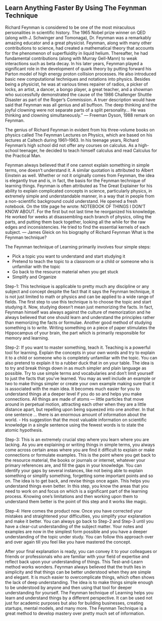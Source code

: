## Learn Anything Faster By Using The Feynman Technique

Richard Feynman is considered to be one of the most miraculous personalities in scientific history. The 1965 Nobel prize winner on QED (along with J. Schwinger and Tomonaga), Dr. Feynman was a remarkably amazing educator and a great physicist. Feynman, along with many other contributions to science, had created a mathematical theory that accounts for the phenomenon of superfluidity in liquid helium. Thereafter, he had fundamental contributions (along with Murray Gell-Mann) to weak interactions such as beta decay. In his later years, Feynman played a significant role in the development of quark theory by putting forward his Parton model of high energy proton collision processes. He also introduced basic new computational techniques and notations into physics. Besides being a physicist, he was at various times repairer of radios, a picker of locks, an artist, a dancer, a bongo player, a great teacher, and a showman who successfully demonstrated the cause of the 1986 Challenger Shuttle Disaster as part of the Roger’s Commission.
A truer description would have said that Feynman was all genius and all buffoon. The deep thinking and the joyful clowning were not separate parts of a split personality… He was thinking and clowning simultaneously.” — Freeman Dyson, 1988 remark on Feynman.

The genius of Richard Feynman in evident from his three-volume books on physics called The Feynman Lectures on Physics, which are based on his lectures at Caltech during 1961–1963.
In his teenage years, Richard Feynman’s high school did not offer any courses on calculus. As a high-school teenager, he decided to teach himself calculus and read Calculus for the Practical Man.

Feynman always believed that if one cannot explain something in simple terms, one doesn’t understand it. A similar quotation is attributed to Albert Einstein as well. Whether or not it originally comes from Feynman, the idea is elegantly true and is, in fact, the basis for the Feynman technique of learning things. Feynman is often attributed as The Great Explainer for his ability to explain complicated concepts in science, particularly physics, in extremely simple and understandable manner, in a way that in people from a non-scientific background could understand.
He opened a fresh notebook. On the title page he wrote: NOTEBOOK OF THINGS I DON’T KNOW ABOUT. For the first but not last time he reorganized his knowledge. He worked for weeks at disassembling each branch of physics, oiling the parts, and putting them back together, looking all the while for the raw edges and inconsistencies. He tried to find the essential kernels of each subject. — James Gleick on his biography of Richard Feynman
What is the Feynman technique?

The Feynman technique of Learning primarily involves four simple steps:

* Pick a topic you want to understand and start studying it
* Pretend to teach the topic to a classroom or a child or someone who is unfamiliar with the topic
* Go back to the resource material when you get stuck
* Simplify and Organize

Step-1:
This technique is applicable to pretty much any discipline or any subject and concept despite the fact that it says the Feynman technique, it is not just limited to math or physics and can be applied to a wide range of fields. The first step to use this technique is to choose the topic and start studying it. Now, studying doesn’t mean just memorizing the facts. In fact, Feynman himself was always against the culture of memorization and he always believed that one should learn and understand the principles rather than memorizing the facts or formulae. Another good method of studying something is to write. Writing something on a piece of paper stimulates the Hippocampus of your brain, the part which is primarily responsible for memory and learning.

Step-2:
If you want to master something, teach it. Teaching is a powerful tool for learning.
Explain the concepts in your own words and try to explain it to a child or someone who is completely unfamiliar with the topic. You can also pretend to explain it to a rubber duck that in on your table. The idea is to try and break things down in as much simpler and plain language as possible. Try to use simple terms and vocabularies and don’t limit yourself to just the facts that you’ve learned. You may as well include an example or two to make things simpler or create your own example making sure that it is associated with the main idea. It becomes much easier for you to understand things at a deeper level if you do so and helps you make connections.
All things are made of atoms — little particles that move around in perpetual motion, attracting each other when they are a little distance apart, but repelling upon being squeezed into one another. In that one sentence … there is an enormous amount of information about the world.
\- His suggestion that the most valuable information on scientific knowledge in a single sentence using the fewest words is to state the atomic hypothesis.

Step-3:
This is an extremely crucial step where you learn where you are lacking. As you are explaining or writing things in simple terms, you always come across certain areas where you are find it difficult to explain or make connections or formulate examples. This is the point where you get back to the resource material, the books or journals or internet, whatever your primary references are, and fill the gaps in your knowledge. You can identify your gaps by several instances, like not being able to explain something or simplify something, forgetting some important points and so on. The idea is to get back, and revise things once again. This helps you understand things even better. In this step, you know the areas that you need to work on and focus on which is a significant part of the learning process. Knowing one’s limitations and then working upon them to understand them better is the point of this step and it works like magic.

Step-4:
Here comes the product now. Once you have corrected your mistakes and straightened your difficulties, you simplify your explanation and make it better. You can always go back to Step-2 and Step-3 until you have a clear-cut understanding of the subject matter. Your notes and examples are now in the simplest form possible and you have a deeper understanding of the topic under study. You can follow this approach over and over again till you feel like you have mastered the concept.

After your final explanation is ready, you can convey it to your colleagues or friends or professionals who are familiar with your field of expertise and reflect back upon your understanding of things. This Test-and-Learn method works wonders. Feynman always believed that the truth lies in simplicity and that things can be better understood when they are simple and elegant. It is much easier to overcomplicate things, which often shows the lack of deep understanding. The idea is to make things simple enough to be understood by anyone and then using that tool for deeper understanding for yourself.
The Feynman technique of Learning helps you learn and understand things by a different perspective. It can be used not just for academic purposes but also for building businesses, creating startups, mental models, and many more. The Feynman Technique is a great method to develop mastery over pretty much set of information.

